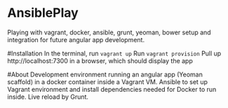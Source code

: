 # AnsiblePlay
Playing with vagrant, docker, ansible, grunt, yeoman, bower setup and integration for future angular app development.

#Installation
In the terminal, run `vagrant up`
Run `vagrant provision`
Pull up http://localhost:7300 in a browser, which should display the app

#About
Development environment running an angular app (Yeoman scaffold) in a docker container inside a Vagrant VM.
Ansible to set up Vagrant environment and install dependencies needed for Docker to run inside.
Live reload by Grunt.

